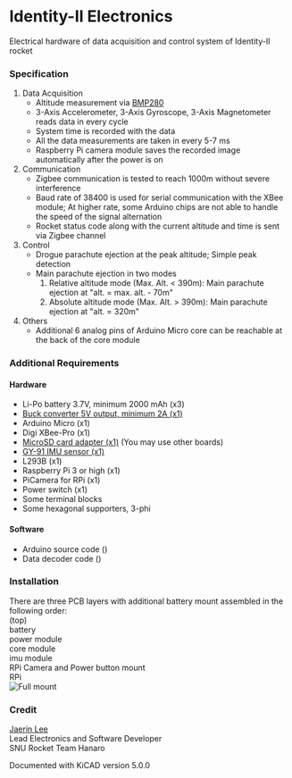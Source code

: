# Identity-II Electronics
Electrical hardware of data acquisition and control system of Identity-II rocket

### Specification
1. Data Acquisition
   - Altitude measurement via [BMP280](https://cdn-shop.adafruit.com/datasheets/BST-BMP280-DS001-11.pdf)
   - 3-Axis Accelerometer, 3-Axis Gyroscope, 3-Axis Magnetometer reads data in every cycle
   - System time is recorded with the data
   - All the data measurements are taken in every 5-7 ms
   - Raspberry Pi camera module saves the recorded image automatically after the power is on
1. Communication
   - Zigbee communication is tested to reach 1000m without severe interference
   - Baud rate of 38400 is used for serial communication with the XBee module; At higher rate, some Arduino chips are not able to handle the speed of the signal alternation
   - Rocket status code along with the current altitude and time is sent via Zigbee channel
1. Control
   - Drogue parachute ejection at the peak altitude; Simple peak detection
   - Main parachute ejection in two modes
     1. Relative altitude mode (Max. Alt. < 390m): Main parachute ejection at "alt. = max. alt. - 70m"
     2. Absolute altitude mode (Max. Alt. > 390m): Main parachute ejection at "alt. = 320m"
1. Others
   - Additional 6 analog pins of Arduino Micro core can be reachable at the back of the core module

### Additional Requirements
#### Hardware
- Li-Po battery 3.7V, minimum 2000 mAh (x3)
- [Buck converter 5V output, minimum 2A (x1)](https://www.amazon.com/eBoot-LM2596-Converter-3-0-40V-1-5-35V/dp/B01GJ0SC2C/ref=sr_1_1_sspa?ie=UTF8&qid=1540806963&sr=8-1-spons&keywords=buck+converter&psc=1)
- Arduino Micro (x1)
- Digi XBee-Pro (x1)
- [MicroSD card adapter (x1)](https://www.amazon.com/SenMod-Adapter-Reader-Module-Arduino/dp/B01JYNEX56/ref=sr_1_2?ie=UTF8&qid=1540804647&sr=8-2&keywords=Micro+SD+board) (You may use other boards) 
- [GY-91 IMU sensor (x1)](https://www.amazon.com/WINGONEER-MPU9250-Acceleration-Gyroscope-Compass/dp/B06XHJQKT6/ref=sr_1_1?ie=UTF8&qid=1540807315&sr=8-1&keywords=gy+91)
- L293B (x1)
- Raspberry Pi 3 or high (x1)
- PiCamera for RPi (x1)
- Power switch (x1)
- Some terminal blocks
- Some hexagonal supporters, 3-phi
#### Software
- Arduino source code ()
- Data decoder code ()

### Installation
There are three PCB layers with additional battery mount assembled in the following order:  
(top)  
battery  
power module  
core module  
imu module  
RPi Camera and Power button mount  
RPi  
![Full mount]()

### Credit
[Jaerin Lee](https://github.com/ironjr)  
Lead Electronics and Software Developer  
SNU Rocket Team Hanaro

Documented with KiCAD version 5.0.0
